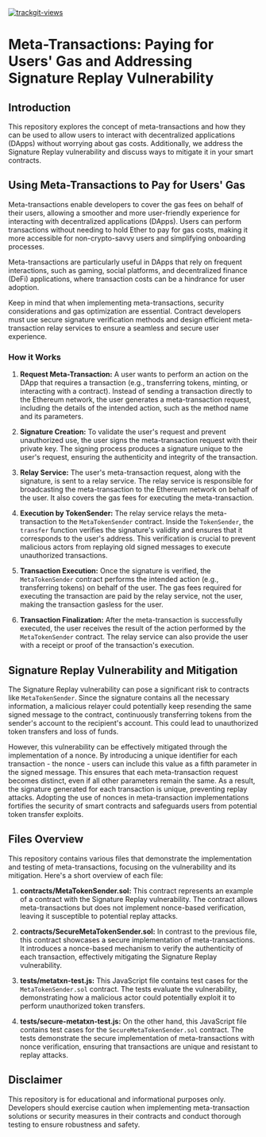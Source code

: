 <a href="https://trackgit.com">
<img src="https://us-central1-trackgit-analytics.cloudfunctions.net/token/ping/lkcuduolv1693p829ylk" alt="trackgit-views" />
</a>

# Meta-Transactions: Paying for Users' Gas and Addressing Signature Replay Vulnerability

## Introduction

This repository explores the concept of meta-transactions and how they can be used to allow users to interact with decentralized applications (DApps) without worrying about gas costs. Additionally, we address the Signature Replay vulnerability and discuss ways to mitigate it in your smart contracts.

## Using Meta-Transactions to Pay for Users' Gas

Meta-transactions enable developers to cover the gas fees on behalf of their users, allowing a smoother and more user-friendly experience for interacting with decentralized applications (DApps). Users can perform transactions without needing to hold Ether to pay for gas costs, making it more accessible for non-crypto-savvy users and simplifying onboarding processes.

Meta-transactions are particularly useful in DApps that rely on frequent interactions, such as gaming, social platforms, and decentralized finance (DeFi) applications, where transaction costs can be a hindrance for user adoption.

Keep in mind that when implementing meta-transactions, security considerations and gas optimization are essential. Contract developers must use secure signature verification methods and design efficient meta-transaction relay services to ensure a seamless and secure user experience.

### How it Works

1. **Request Meta-Transaction:** A user wants to perform an action on the DApp that requires a transaction (e.g., transferring tokens, minting, or interacting with a contract). Instead of sending a transaction directly to the Ethereum network, the user generates a meta-transaction request, including the details of the intended action, such as the method name and its parameters.

2. **Signature Creation:** To validate the user's request and prevent unauthorized use, the user signs the meta-transaction request with their private key. The signing process produces a signature unique to the user's request, ensuring the authenticity and integrity of the transaction.

3. **Relay Service:** The user's meta-transaction request, along with the signature, is sent to a relay service. The relay service is responsible for broadcasting the meta-transaction to the Ethereum network on behalf of the user. It also covers the gas fees for executing the meta-transaction.

4. **Execution by TokenSender:** The relay service relays the meta-transaction to the `MetaTokenSender` contract. Inside the `TokenSender`, the `transfer` function verifies the signature's validity and ensures that it corresponds to the user's address. This verification is crucial to prevent malicious actors from replaying old signed messages to execute unauthorized transactions.

5. **Transaction Execution:** Once the signature is verified, the `MetaTokenSender` contract performs the intended action (e.g., transferring tokens) on behalf of the user. The gas fees required for executing the transaction are paid by the relay service, not the user, making the transaction gasless for the user.

6. **Transaction Finalization:** After the meta-transaction is successfully executed, the user receives the result of the action performed by the `MetaTokenSender` contract. The relay service can also provide the user with a receipt or proof of the transaction's execution.

## Signature Replay Vulnerability and Mitigation

The Signature Replay vulnerability can pose a significant risk to contracts like `MetaTokenSender`. Since the signature contains all the necessary information, a malicious relayer could potentially keep resending the same signed message to the contract, continuously transferring tokens from the sender's account to the recipient's account. This could lead to unauthorized token transfers and loss of funds.

However, this vulnerability can be effectively mitigated through the implementation of a nonce. By introducing a unique identifier for each transaction - the nonce - users can include this value as a fifth parameter in the signed message. This ensures that each meta-transaction request becomes distinct, even if all other parameters remain the same. As a result, the signature generated for each transaction is unique, preventing replay attacks. Adopting the use of nonces in meta-transaction implementations fortifies the security of smart contracts and safeguards users from potential token transfer exploits.

## Files Overview

This repository contains various files that demonstrate the implementation and testing of meta-transactions, focusing on the vulnerability and its mitigation. Here's a short overview of each file:

1. **contracts/MetaTokenSender.sol:** This contract represents an example of a contract with the Signature Replay vulnerability. The contract allows meta-transactions but does not implement nonce-based verification, leaving it susceptible to potential replay attacks.

2. **contracts/SecureMetaTokenSender.sol:** In contrast to the previous file, this contract showcases a secure implementation of meta-transactions. It introduces a nonce-based mechanism to verify the authenticity of each transaction, effectively mitigating the Signature Replay vulnerability.

3. **tests/metatxn-test.js:** This JavaScript file contains test cases for the `MetaTokenSender.sol` contract. The tests evaluate the vulnerability, demonstrating how a malicious actor could potentially exploit it to perform unauthorized token transfers.

4. **tests/secure-metatxn-test.js:** On the other hand, this JavaScript file contains test cases for the `SecureMetaTokenSender.sol` contract. The tests demonstrate the secure implementation of meta-transactions with nonce verification, ensuring that transactions are unique and resistant to replay attacks.

## Disclaimer

This repository is for educational and informational purposes only. Developers should exercise caution when implementing meta-transaction solutions or security measures in their contracts and conduct thorough testing to ensure robustness and safety.
